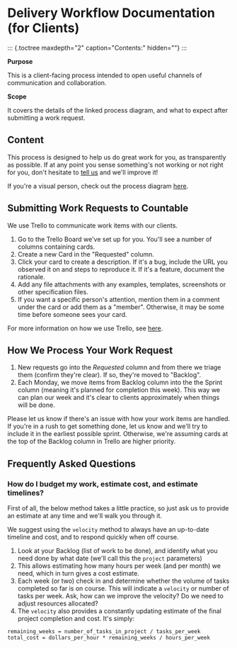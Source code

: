 Delivery Workflow Documentation (for Clients)
=============================================

::: {.toctree maxdepth="2" caption="Contents:" hidden=""}
:::

**Purpose**

This is a client-facing process intended to open useful channels of
communication and collaboration.

**Scope**

It covers the details of the linked process diagram, and what to expect
after submitting a work request.

Content
-------

This process is designed to help us do great work for you, as
transparently as possible. If at any point you sense something\'s not
working or not right for you, don\'t hesitate to [tell
us](mailto:everyone@countable.ca) and we\'ll improve it!

If you\'re a visual person, check out the process diagram
[here](https://docs.google.com/drawings/d/1UkPeGGzKYWkCsZpkwWB_UJ3JjWJcoT4t8qSU8A0tsy4/edit?usp=sharing).

Submitting Work Requests to Countable
-------------------------------------

We use Trello to communicate work items with our clients.

1.  Go to the Trello Board we\'ve set up for you. You\'ll see a number
    of columns containing cards.
2.  Create a new Card in the \"Requested\" column.
3.  Click your card to create a description. If it\'s a bug, include the
    URL you observed it on and steps to reproduce it. If it\'s a
    feature, document the rationale.
4.  Add any file attachments with any examples, templates, screenshots
    or other specification files.
5.  If you want a specific person\'s attention, mention them in a
    comment under the card or add them as a \"member\". Otherwise, it
    may be some time before someone sees your card.

For more information on how we use Trello, see [here](../TRELLO.html).

How We Process Your Work Request
--------------------------------

1.  New requests go into the *Requested* column and from there we triage
    them (confirm they\'re clear). If so, they\'re moved to \"Backlog\".
2.  Each Monday, we move items from Backlog column into the the Sprint
    column (meaning it\'s planned for completion this week). This way we
    can plan our week and it\'s clear to clients approximately when
    things will be done.

Please let us know if there\'s an issue with how your work items are
handled. If you\'re in a rush to get something done, let us know and
we\'ll try to include it in the earliest possible sprint. Otherwise,
we\'re assuming cards at the top of the Backlog column in Trello are
higher priority.

Frequently Asked Questions
--------------------------

### How do I budget my work, estimate cost, and estimate timelines?

First of all, the below method takes a little practice, so just ask us
to provide an estimate at any time and we\'ll walk you through it.

We suggest using the `velocity` method to always have an up-to-date
timeline and cost, and to respond quickly when off course.

1.  Look at your Backlog (list of work to be done), and identify what
    you need done by what date (we\'ll call this the `project`
    parameters)
2.  This allows estimating how many hours per week (and per month) we
    need, which in turn gives a cost estimate.
3.  Each week (or two) check in and determine whether the volume of
    tasks completed so far is on course. This will indicate a `velocity`
    or number of tasks per week. Ask, how can we improve the velocity?
    Do we need to adjust resources allocated?
4.  The `velocity` also provides a constantly updating estimate of the
    final project completion and cost. It\'s simply:

<!-- -->

    remaining_weeks = number_of_tasks_in_project / tasks_per_week
    total_cost = dollars_per_hour * remaining_weeks / hours_per_week
